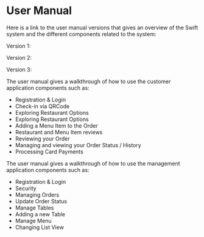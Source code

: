# User Manual

Here is a link to the user manual versions that gives an overview of the Swift system and the different components related to the system:

Version 1:
<usermanual/>

Version 2: 
<usermanual2/>

Version 3: 
<usermanual3/>


The user manual gives a walkthrough of how to use the customer application components such as:
* Registration & Login
* Check-in via QRCode
* Exploring Restaurant Options
* Exploring Restaurant Options
* Adding a Menu Item to the Order
* Restaurant and Menu Item reviews
* Reviewing your Order
* Managing and viewing your Order Status / History
* Processing Card Payments

The user manual gives a walkthrough of how to use the management application components such as:
* Registration & Login
* Security
* Managing Orders
* Update Order Status
* Manage Tables
* Adding a new Table
* Manage Menu
* Changing List View


